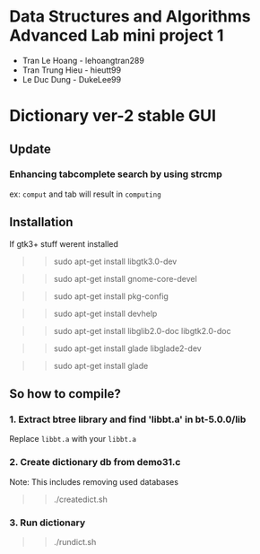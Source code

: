 # Data Structures and Algorithms Advanced Lab mini project 1
* Tran Le Hoang - lehoangtran289
* Tran Trung Hieu - hieutt99
* Le Duc Dung - DukeLee99

# Dictionary ver-2 stable GUI

## Update
### Enhancing tabcomplete search by using strcmp
ex: `comput` and tab will result in `computing`

## Installation
If gtk3+ stuff werent installed 
>> sudo apt-get install libgtk3.0-dev

>> sudo apt-get install gnome-core-devel 

>> sudo apt-get install pkg-config

>> sudo apt-get install devhelp

>> sudo apt-get install libglib2.0-doc libgtk2.0-doc

>> sudo apt-get install glade libglade2-dev 

>> sudo apt-get install glade


## So how to compile?
### 1. Extract btree library and find 'libbt.a' in bt-5.0.0/lib 
   Replace `libbt.a` with your `libbt.a` 

### 2. Create dictionary db from demo31.c
Note: This includes removing used databases
>> ./createdict.sh

### 3. Run dictionary
>> ./rundict.sh

